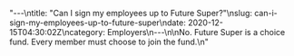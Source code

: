 "---\ntitle: \"Can I sign my employees up to Future Super?\"\nslug: can-i-sign-my-employees-up-to-future-super\ndate: 2020-12-15T04:30:02Z\ncategory: Employers\n---\n\nNo. Future Super is a choice fund. Every member must choose to join the fund.\n"